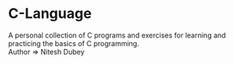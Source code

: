# C-Language
A personal collection of C programs and exercises for learning and practicing the basics of C programming.
<Br>
Author => Nitesh Dubey
